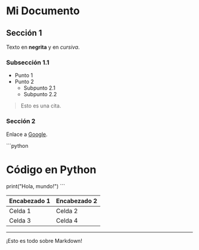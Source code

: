 # Mi Documento

## Sección 1

Texto en **negrita** y en _cursiva_.

### Subsección 1.1

- Punto 1
- Punto 2
  - Subpunto 2.1
  - Subpunto 2.2

> Esto es una cita.

### Sección 2

Enlace a [Google](https://www.google.com).

\```python
# Código en Python
print("Hola, mundo!")
\```

| Encabezado 1 | Encabezado 2 |
| ------------ | ------------ |
| Celda 1      | Celda 2      |
| Celda 3      | Celda 4      |

---

¡Esto es todo sobre Markdown!

